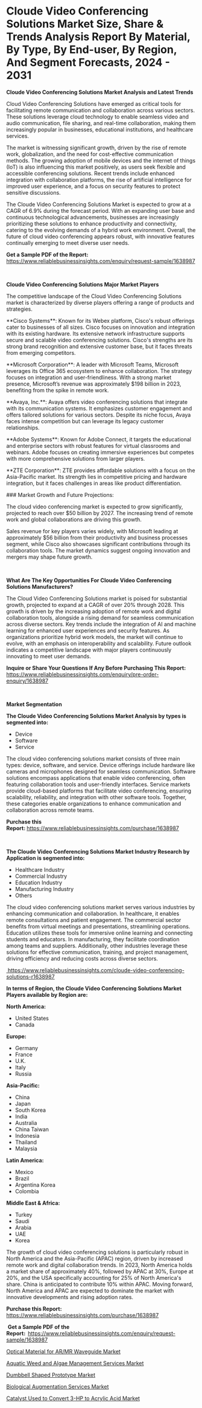 <p><h1>Cloude Video Conferencing Solutions Market Size, Share & Trends Analysis Report By Material, By Type, By End-user, By Region, And Segment Forecasts, 2024 - 2031</h1></p><p><strong>Cloude Video Conferencing Solutions Market Analysis and Latest Trends</strong></p>
<p><p>Cloud Video Conferencing Solutions have emerged as critical tools for facilitating remote communication and collaboration across various sectors. These solutions leverage cloud technology to enable seamless video and audio communication, file sharing, and real-time collaboration, making them increasingly popular in businesses, educational institutions, and healthcare services.</p><p>The market is witnessing significant growth, driven by the rise of remote work, globalization, and the need for cost-effective communication methods. The growing adoption of mobile devices and the internet of things (IoT) is also influencing this market positively, as users seek flexible and accessible conferencing solutions. Recent trends include enhanced integration with collaboration platforms, the rise of artificial intelligence for improved user experience, and a focus on security features to protect sensitive discussions.</p><p>The Cloude Video Conferencing Solutions Market is expected to grow at a CAGR of 6.9% during the forecast period. With an expanding user base and continuous technological advancements, businesses are increasingly prioritizing these solutions to enhance productivity and connectivity, catering to the evolving demands of a hybrid work environment. Overall, the future of cloud video conferencing appears robust, with innovative features continually emerging to meet diverse user needs.</p></p>
<p><strong>Get a Sample PDF of the Report:&nbsp;</strong> <a href="https://www.reliablebusinessinsights.com/enquiry/request-sample/1638987?utm_campaign=84&utm_medium=2&utm_source=Github&utm_content=ia&utm_term=07122024&utm_id=cloude-video-conferencing-solutions">https://www.reliablebusinessinsights.com/enquiry/request-sample/1638987</a></p>
<p>&nbsp;</p>
<p><strong>Cloude Video Conferencing Solutions Major Market Players</strong></p>
<p><p>The competitive landscape of the Cloud Video Conferencing Solutions market is characterized by diverse players offering a range of products and strategies.</p><p>**Cisco Systems**: Known for its Webex platform, Cisco's robust offerings cater to businesses of all sizes. Cisco focuses on innovation and integration with its existing hardware. Its extensive network infrastructure supports secure and scalable video conferencing solutions. Cisco's strengths are its strong brand recognition and extensive customer base, but it faces threats from emerging competitors.</p><p>**Microsoft Corporation**: A leader with Microsoft Teams, Microsoft leverages its Office 365 ecosystem to enhance collaboration. The strategy focuses on integration and user-friendliness. With a strong market presence, Microsoft’s revenue was approximately $198 billion in 2023, benefiting from the spike in remote work.</p><p>**Avaya, Inc.**: Avaya offers video conferencing solutions that integrate with its communication systems. It emphasizes customer engagement and offers tailored solutions for various sectors. Despite its niche focus, Avaya faces intense competition but can leverage its legacy customer relationships.</p><p>**Adobe Systems**: Known for Adobe Connect, it targets the educational and enterprise sectors with robust features for virtual classrooms and webinars. Adobe focuses on creating immersive experiences but competes with more comprehensive solutions from larger players.</p><p>**ZTE Corporation**: ZTE provides affordable solutions with a focus on the Asia-Pacific market. Its strength lies in competitive pricing and hardware integration, but it faces challenges in areas like product differentiation.</p><p>### Market Growth and Future Projections:</p><p>The cloud video conferencing market is expected to grow significantly, projected to reach over $50 billion by 2027. The increasing trend of remote work and global collaborations are driving this growth.</p><p>Sales revenue for key players varies widely, with Microsoft leading at approximately $56 billion from their productivity and business processes segment, while Cisco also showcases significant contributions through its collaboration tools. The market dynamics suggest ongoing innovation and mergers may shape future growth.</p></p>
<p>&nbsp;</p>
<p><strong>What Are The Key Opportunities For Cloude Video Conferencing Solutions Manufacturers?</strong></p>
<p><p>The Cloud Video Conferencing Solutions market is poised for substantial growth, projected to expand at a CAGR of over 20% through 2028. This growth is driven by the increasing adoption of remote work and digital collaboration tools, alongside a rising demand for seamless communication across diverse sectors. Key trends include the integration of AI and machine learning for enhanced user experiences and security features. As organizations prioritize hybrid work models, the market will continue to evolve, with an emphasis on interoperability and scalability. Future outlook indicates a competitive landscape with major players continuously innovating to meet user demands.</p></p>
<p><strong>Inquire or Share Your Questions If Any Before Purchasing This Report:</strong> <a href="https://www.reliablebusinessinsights.com/enquiry/pre-order-enquiry/1638987?utm_campaign=84&utm_medium=2&utm_source=Github&utm_content=ia&utm_term=07122024&utm_id=cloude-video-conferencing-solutions">https://www.reliablebusinessinsights.com/enquiry/pre-order-enquiry/1638987</a></p>
<p>&nbsp;</p>
<p><strong>Market Segmentation</strong></p>
<p><strong>The Cloude Video Conferencing Solutions Market Analysis by types is segmented into:</strong></p>
<p><ul><li>Device</li><li>Software</li><li>Service</li></ul></p>
<p><p>The cloud video conferencing solutions market consists of three main types: device, software, and service. Device offerings include hardware like cameras and microphones designed for seamless communication. Software solutions encompass applications that enable video conferencing, often featuring collaboration tools and user-friendly interfaces. Service markets provide cloud-based platforms that facilitate video conferencing, ensuring scalability, reliability, and integration with other software tools. Together, these categories enable organizations to enhance communication and collaboration across remote teams.</p></p>
<p><strong>Purchase this Report:&nbsp;</strong><a href="https://www.reliablebusinessinsights.com/purchase/1638987?utm_campaign=84&utm_medium=2&utm_source=Github&utm_content=ia&utm_term=07122024&utm_id=cloude-video-conferencing-solutions">https://www.reliablebusinessinsights.com/purchase/1638987</a></p>
<p>&nbsp;</p>
<p><strong>The Cloude Video Conferencing Solutions Market Industry Research by Application is segmented into:</strong></p>
<p><ul><li>Healthcare Industry</li><li>Commercial Industry</li><li>Education Industry</li><li>Manufacturing Industry</li><li>Others</li></ul></p>
<p><p>The cloud video conferencing solutions market serves various industries by enhancing communication and collaboration. In healthcare, it enables remote consultations and patient engagement. The commercial sector benefits from virtual meetings and presentations, streamlining operations. Education utilizes these tools for immersive online learning and connecting students and educators. In manufacturing, they facilitate coordination among teams and suppliers. Additionally, other industries leverage these solutions for effective communication, training, and project management, driving efficiency and reducing costs across diverse sectors.</p></p>
<p><a href="https://www.reliablebusinessinsights.com/cloude-video-conferencing-solutions-r1638987?utm_campaign=84&utm_medium=2&utm_source=Github&utm_content=ia&utm_term=07122024&utm_id=cloude-video-conferencing-solutions">&nbsp;https://www.reliablebusinessinsights.com/cloude-video-conferencing-solutions-r1638987</a></p>
<p><strong>In terms of Region, the Cloude Video Conferencing Solutions Market Players available by Region are:</strong></p>
<p>
    <p> <strong> North America: </strong>
        <ul>
            <li>United States</li>
            <li>Canada</li>
        </ul>
        </p> 
    <p> <strong> Europe: </strong>
        <ul>
            <li>Germany</li>
            <li>France</li>
            <li>U.K.</li>
            <li>Italy</li>
            <li>Russia</li>
        </ul>
        </p> 
    <p> <strong> Asia-Pacific: </strong>
        <ul>
            <li>China</li>
            <li>Japan</li>
            <li>South Korea</li>
            <li>India</li>
            <li>Australia</li>
            <li>China Taiwan</li>
            <li>Indonesia</li>
            <li>Thailand</li>
            <li>Malaysia</li>
        </ul>
        </p> 
    <p> <strong> Latin America: </strong>
        <ul>
            <li>Mexico</li>
            <li>Brazil</li>
            <li>Argentina Korea</li>
            <li>Colombia</li>
        </ul>
        </p> 
    <p> <strong> Middle East & Africa: </strong>
        <ul>
            <li>Turkey</li>
            <li>Saudi</li>
            <li>Arabia</li>
            <li>UAE</li>
            <li>Korea</li>
        </ul>
    </p>
    </p>
<p><p>The growth of cloud video conferencing solutions is particularly robust in North America and the Asia-Pacific (APAC) region, driven by increased remote work and digital collaboration trends. In 2023, North America holds a market share of approximately 40%, followed by APAC at 30%, Europe at 20%, and the USA specifically accounting for 25% of North America's share. China is anticipated to contribute 10% within APAC. Moving forward, North America and APAC are expected to dominate the market with innovative developments and rising adoption rates.</p></p>
<p><strong>Purchase this Report: </strong><a href="https://www.reliablebusinessinsights.com/purchase/1638987?utm_campaign=84&utm_medium=2&utm_source=Github&utm_content=ia&utm_term=07122024&utm_id=cloude-video-conferencing-solutions">https://www.reliablebusinessinsights.com/purchase/1638987</a></p>
<p>&nbsp;<strong>Get a Sample PDF of the Report:&nbsp;&nbsp;</strong><a href="https://www.reliablebusinessinsights.com/enquiry/request-sample/1638987?utm_campaign=84&utm_medium=2&utm_source=Github&utm_content=ia&utm_term=07122024&utm_id=cloude-video-conferencing-solutions">https://www.reliablebusinessinsights.com/enquiry/request-sample/1638987</a></p>
<p><strong></strong></p>
<p><p><a href="https://issuu.com/reportprime-2/docs/optical-material-for-armr-waveguide-market-size-20?utm_campaign=84&utm_medium=2&utm_source=Github&utm_content=ia&utm_term=07122024&utm_id=cloude-video-conferencing-solutions">Optical Material for AR/MR Waveguide Market</a></p><p><a href="https://www.linkedin.com/pulse/latest-research-aquatic-weed-algae-management-services-xcttf?utm_campaign=84&utm_medium=2&utm_source=Github&utm_content=ia&utm_term=07122024&utm_id=cloude-video-conferencing-solutions">Aquatic Weed and Algae Management Services Market</a></p><p><a href="https://issuu.com/reportprime-2/docs/dumbbell-shaped-prototype-market-size-2030.pptx?utm_campaign=84&utm_medium=2&utm_source=Github&utm_content=ia&utm_term=07122024&utm_id=cloude-video-conferencing-solutions">Dumbbell Shaped Prototype Market</a></p><p><a href="https://www.linkedin.com/pulse/compreh-proposis-fbaif?utm_campaign=84&utm_medium=2&utm_source=Github&utm_content=ia&utm_term=07122024&utm_id=cloude-video-conferencing-solutions">Biological Augmentation Services Market</a></p><p><a href="https://github.com/christalmodica79/Market-Research-Report-List-1/blob/main/catalyst-used-to-convert-3-hp-to-acrylic-acid-market.md?utm_campaign=84&utm_medium=2&utm_source=Github&utm_content=ia&utm_term=07122024&utm_id=cloude-video-conferencing-solutions">Catalyst Used to Convert 3-HP to Acrylic Acid Market</a></p></p>